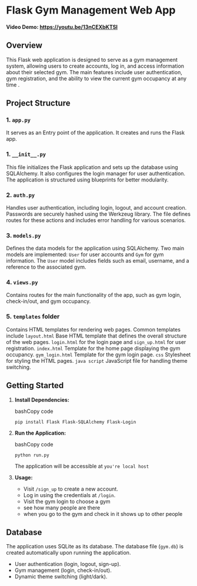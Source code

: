 # Flask Gym Management Web App

#### Video Demo: https://youtu.be/13nCEXbKTSI

## Overview

This Flask web application is designed to serve as a gym management system, allowing users to create accounts, log in, and access information about their selected gym. The main features include user authentication, gym registration, and the ability to view the current gym occupancy at any time .

## Project Structure

### 1. `app.py`

It serves as an Entry point of the application. It creates and runs the Flask app.

### 1. `__init__.py`

This file initializes the Flask application and sets up the database using SQLAlchemy. It also configures the login manager for user authentication. The application is structured using blueprints for better modularity.

### 2. `auth.py`

Handles user authentication, including login, logout, and account creation. Passwords are securely hashed using the Werkzeug library. The file defines routes for these actions and includes error handling for various scenarios.

### 3. `models.py`

Defines the data models for the application using SQLAlchemy. Two main models are implemented: `User` for user accounts and `Gym` for gym information. The `User` model includes fields such as email, username, and a reference to the associated gym.

### 4. `views.py`

Contains routes for the main functionality of the app, such as gym login, check-in/out, and gym occupancy.

### 5. `templates` folder

Contains HTML templates for rendering web pages. Common templates include
`layout.html`
Base HTML template that defines the overall structure of the web pages.
`login.html`
for the login page and
`sign_up.html`
for user registration.
`index.html`
Template for the home page displaying the gym occupancy.
`gym_login.html`
Template for the gym login page.
`css`
Stylesheet for styling the HTML pages.
`java script`
JavaScript file for handling theme switching.

## Getting Started

1. **Install Dependencies:**

   bashCopy code

   `pip install Flask Flask-SQLAlchemy Flask-Login`

2. **Run the Application:**

   bashCopy code

   `python run.py`

   The application will be accessible at `you're local host`

3. **Usage:**

   - Visit `/sign_up` to create a new account.
   - Log in using the credentials at `/login`.
   - Visit the gym login to choose a gym
   - see how many people are there
   - when you go to the gym and check in it shows up to other people

## Database

The application uses SQLite as its database. The database file (`gym.db`) is created automatically upon running the application.

- User authentication (login, logout, sign-up).
- Gym management (login, check-in/out).
- Dynamic theme switching (light/dark).
